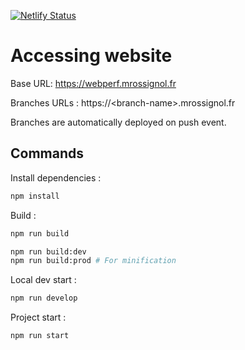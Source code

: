 [![Netlify Status](https://api.netlify.com/api/v1/badges/ffb686f7-67ee-417a-8fa7-026104022151/deploy-status)](https://app.netlify.com/sites/dreamy-goldwasser-6db82e/deploys)

# Accessing website

Base URL: https://webperf.mrossignol.fr

Branches URLs : https://\<branch-name>.mrossignol.fr

Branches are automatically deployed on push event.

## Commands

Install dependencies :

```bash
npm install
```

Build :

```bash
npm run build
```

```bash
npm run build:dev
npm run build:prod # For minification
```

Local dev start :

```bash
npm run develop
```

Project start :

```bash
npm run start
```

